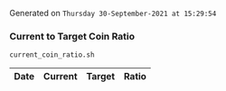 Generated on `Thursday 30-September-2021 at 15:29:54`

### Current to Target Coin Ratio
`current_coin_ratio.sh`

Date|Current|Target|Ratio
---|---|---|---
